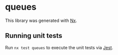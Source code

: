 # queues

This library was generated with [Nx](https://nx.dev).

## Running unit tests

Run `nx test queues` to execute the unit tests via [Jest](https://jestjs.io).
